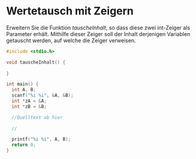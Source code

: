 # Wertetausch mit Zeigern

Erweitern Sie die Funktion *tauscheInhalt*, so dass diese zwei int-Zeiger als Parameter erhält. 
Mithilfe dieser Zeiger soll der Inhalt derjenigen Variablen getauscht werden, auf welche die Zeiger verweisen.

```cpp
#include <stdio.h>

void tauscheInhalt() {
  
}

int main() {
  int A, B;
  scanf("%i %i", &A, &B);
  int *zA = &A;
  int *zB = &B;

  //Quelltext ab hier
  
  //

  printf("%i %i", A, B);
  return 0;
}
```